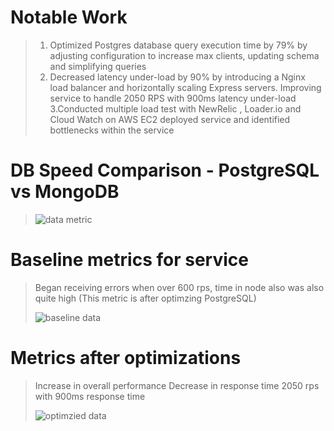 # Notable Work 
> 1. Optimized Postgres database query execution time by 79% by adjusting configuration to increase max clients, updating schema and simplifying queries 
> 2. Decreased latency under-load by 90% by introducing a Nginx load balancer and horizontally scaling Express  servers. Improving service to handle 2050 
> RPS with  900ms latency under-load
> 3.Conducted multiple load test with NewRelic , Loader.io and Cloud Watch on  AWS EC2 deployed service and identified bottlenecks within the service 

# DB Speed Comparison - PostgreSQL vs MongoDB
>
> ![data metric](https://i.imgur.com/FQt51Sq.png)

# Baseline metrics for service
> Began receiving errors when over 600 rps, time in node also was also quite high
> (This metric is after optimzing PostgreSQL)
>
> ![baseline data](https://i.imgur.com/K1TSa3L.png?1)

# Metrics after optimizations
> Increase in overall performance
> Decrease in response time
> 2050 rps with 900ms response time
>
> ![optimzied data](https://i.imgur.com/eqEF05T.png)
